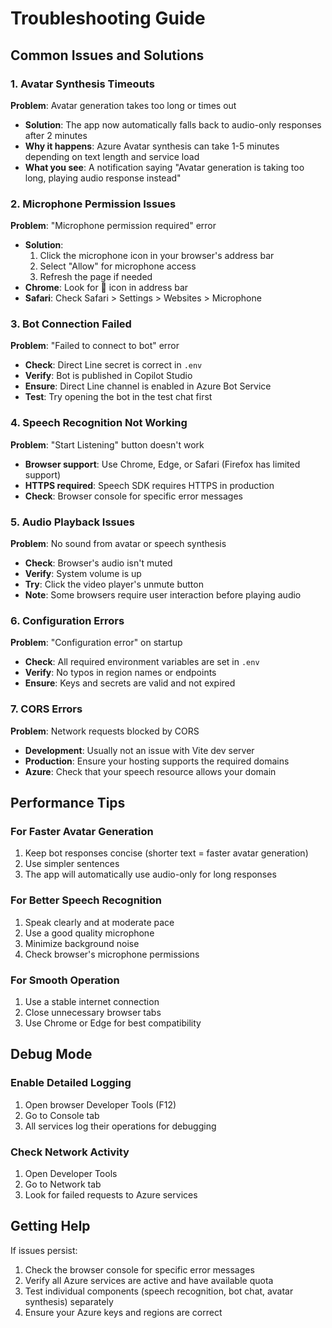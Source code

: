 # Troubleshooting Guide

## Common Issues and Solutions

### 1. Avatar Synthesis Timeouts

**Problem**: Avatar generation takes too long or times out
- **Solution**: The app now automatically falls back to audio-only responses after 2 minutes
- **Why it happens**: Azure Avatar synthesis can take 1-5 minutes depending on text length and service load
- **What you see**: A notification saying "Avatar generation is taking too long, playing audio response instead"

### 2. Microphone Permission Issues

**Problem**: "Microphone permission required" error
- **Solution**: 
  1. Click the microphone icon in your browser's address bar
  2. Select "Allow" for microphone access
  3. Refresh the page if needed
- **Chrome**: Look for 🎤 icon in address bar
- **Safari**: Check Safari > Settings > Websites > Microphone

### 3. Bot Connection Failed

**Problem**: "Failed to connect to bot" error
- **Check**: Direct Line secret is correct in `.env`
- **Verify**: Bot is published in Copilot Studio
- **Ensure**: Direct Line channel is enabled in Azure Bot Service
- **Test**: Try opening the bot in the test chat first

### 4. Speech Recognition Not Working

**Problem**: "Start Listening" button doesn't work
- **Browser support**: Use Chrome, Edge, or Safari (Firefox has limited support)
- **HTTPS required**: Speech SDK requires HTTPS in production
- **Check**: Browser console for specific error messages

### 5. Audio Playback Issues

**Problem**: No sound from avatar or speech synthesis
- **Check**: Browser's audio isn't muted
- **Verify**: System volume is up
- **Try**: Click the video player's unmute button
- **Note**: Some browsers require user interaction before playing audio

### 6. Configuration Errors

**Problem**: "Configuration error" on startup
- **Check**: All required environment variables are set in `.env`
- **Verify**: No typos in region names or endpoints
- **Ensure**: Keys and secrets are valid and not expired

### 7. CORS Errors

**Problem**: Network requests blocked by CORS
- **Development**: Usually not an issue with Vite dev server
- **Production**: Ensure your hosting supports the required domains
- **Azure**: Check that your speech resource allows your domain

## Performance Tips

### For Faster Avatar Generation
1. Keep bot responses concise (shorter text = faster avatar generation)
2. Use simpler sentences
3. The app will automatically use audio-only for long responses

### For Better Speech Recognition
1. Speak clearly and at moderate pace
2. Use a good quality microphone
3. Minimize background noise
4. Check browser's microphone permissions

### For Smooth Operation
1. Use a stable internet connection
2. Close unnecessary browser tabs
3. Use Chrome or Edge for best compatibility

## Debug Mode

### Enable Detailed Logging
1. Open browser Developer Tools (F12)
2. Go to Console tab
3. All services log their operations for debugging

### Check Network Activity
1. Open Developer Tools
2. Go to Network tab
3. Look for failed requests to Azure services

## Getting Help

If issues persist:
1. Check the browser console for specific error messages
2. Verify all Azure services are active and have available quota
3. Test individual components (speech recognition, bot chat, avatar synthesis) separately
4. Ensure your Azure keys and regions are correct
